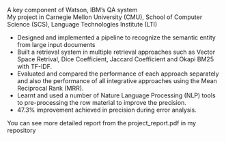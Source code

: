 A key component of Watson, IBM’s QA system  
My project in Carnegie Mellon University (CMU), School of Computer Science (SCS), Language Technologies Institute (LTI)  

 - Designed and implemented a pipeline to recognize the semantic entity from large input documents
 - Built a retrieval system in multiple retrieval approaches  such as Vector Space Retrival, Dice Coefficient, Jaccard Coefficient and Okapi BM25 with TF-IDF.
 - Evaluated and compared the performance of each approach separately and also the performance of all integrative approaches using the Mean Reciprocal Rank (MRR).
 - Learnt and used a number of Nature Language Processing (NLP) tools to pre-processing the row material to improve the precision.
 - 47.3% improvement achieved in precision during error analysis.

You can see more detailed report from the project_report.pdf in my repository


